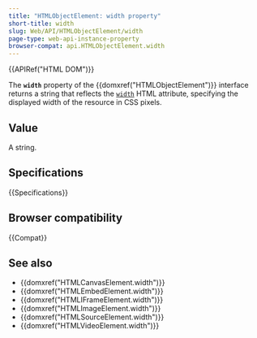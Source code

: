 ```yaml
---
title: "HTMLObjectElement: width property"
short-title: width
slug: Web/API/HTMLObjectElement/width
page-type: web-api-instance-property
browser-compat: api.HTMLObjectElement.width
---
```


{{APIRef("HTML DOM")}}

The **`width`** property of the
{{domxref("HTMLObjectElement")}} interface returns a string that
reflects the [`width`](/en-US/docs/Web/HTML/Reference/Element/object#width) HTML attribute, specifying the
displayed width of the resource in CSS pixels.

## Value

A string.

## Specifications

{{Specifications}}

## Browser compatibility

{{Compat}}

## See also

- {{domxref("HTMLCanvasElement.width")}}
- {{domxref("HTMLEmbedElement.width")}}
- {{domxref("HTMLIFrameElement.width")}}
- {{domxref("HTMLImageElement.width")}}
- {{domxref("HTMLSourceElement.width")}}
- {{domxref("HTMLVideoElement.width")}}
